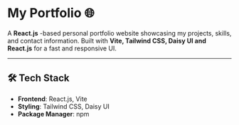 # **My Portfolio** 🌐

A **React.js** -based personal portfolio website showcasing my projects, skills, and contact information. Built with **Vite, Tailwind CSS, Daisy UI and React.js** for a fast and responsive UI.

---

## 🛠 **Tech Stack**

- **Frontend**: React.js, Vite
- **Styling**: Tailwind CSS, Daisy UI
- **Package Manager**: npm
